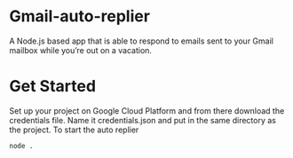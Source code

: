 # Gmail-auto-replier
A Node.js based app that is able to respond to emails sent to your Gmail mailbox while you’re out on a vacation. 

# Get Started  
Set up your project on Google Cloud Platform and from there download the credentials file.
Name it credentials.json and put in the same directory as the project.
To start the auto replier
```
node .
```
